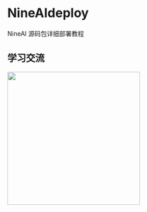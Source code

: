 # NineAIdeploy
NineAI 源码包详细部署教程

## 学习交流

<img src="https://github.com/vastxie/NineAIQuickDeploy/assets/24899308/d0b4764c-3b71-4e5b-9fb2-3263f5466e9f" width="300">
